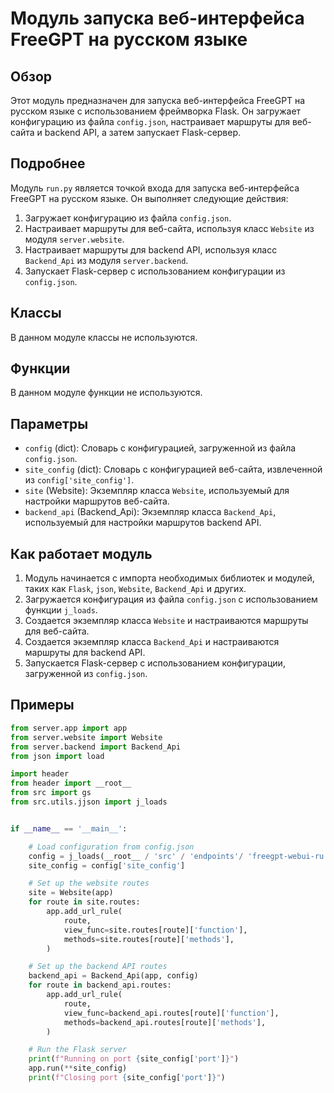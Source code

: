 # Модуль запуска веб-интерфейса FreeGPT на русском языке

## Обзор

Этот модуль предназначен для запуска веб-интерфейса FreeGPT на русском языке с использованием фреймворка Flask. Он загружает конфигурацию из файла `config.json`, настраивает маршруты для веб-сайта и backend API, а затем запускает Flask-сервер.

## Подробнее

Модуль `run.py` является точкой входа для запуска веб-интерфейса FreeGPT на русском языке. Он выполняет следующие действия:

1.  Загружает конфигурацию из файла `config.json`.
2.  Настраивает маршруты для веб-сайта, используя класс `Website` из модуля `server.website`.
3.  Настраивает маршруты для backend API, используя класс `Backend_Api` из модуля `server.backend`.
4.  Запускает Flask-сервер с использованием конфигурации из `config.json`.

## Классы

В данном модуле классы не используются.

## Функции

В данном модуле функции не используются.

## Параметры

-   `config` (dict): Словарь с конфигурацией, загруженной из файла `config.json`.
-   `site_config` (dict): Словарь с конфигурацией веб-сайта, извлеченной из `config['site_config']`.
-   `site` (Website): Экземпляр класса `Website`, используемый для настройки маршрутов веб-сайта.
-   `backend_api` (Backend_Api): Экземпляр класса `Backend_Api`, используемый для настройки маршрутов backend API.

## Как работает модуль

1.  Модуль начинается с импорта необходимых библиотек и модулей, таких как `Flask`, `json`, `Website`, `Backend_Api` и других.
2.  Загружается конфигурация из файла `config.json` с использованием функции `j_loads`.
3.  Создается экземпляр класса `Website` и настраиваются маршруты для веб-сайта.
4.  Создается экземпляр класса `Backend_Api` и настраиваются маршруты для backend API.
5.  Запускается Flask-сервер с использованием конфигурации, загруженной из `config.json`.

## Примеры

```python
from server.app import app
from server.website import Website
from server.backend import Backend_Api
from json import load

import header
from header import __root__
from src import gs
from src.utils.jjson import j_loads


if __name__ == '__main__':

    # Load configuration from config.json
    config = j_loads(__root__ / 'src' / 'endpoints'/ 'freegpt-webui-ru' / 'config.json')
    site_config = config['site_config']

    # Set up the website routes
    site = Website(app)
    for route in site.routes:
        app.add_url_rule(
            route,
            view_func=site.routes[route]['function'],
            methods=site.routes[route]['methods'],
        )

    # Set up the backend API routes
    backend_api = Backend_Api(app, config)
    for route in backend_api.routes:
        app.add_url_rule(
            route,
            view_func=backend_api.routes[route]['function'],
            methods=backend_api.routes[route]['methods'],
        )

    # Run the Flask server
    print(f"Running on port {site_config['port']}")
    app.run(**site_config)
    print(f"Closing port {site_config['port']}")
